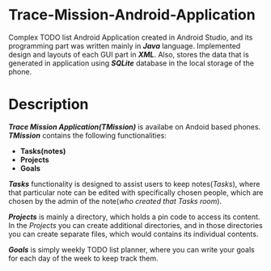 # Trace-Mission-Android-Application
Complex TODO list Android Application created in Android Studio, and its programming part was written mainly in ***Java*** language. Implemented design and layouts of each GUI part in ***XML***. Also, stores the data that is generated in application using ***SQLite*** database in the local storage of the phone.

# Description
***Trace Mission Application(TMission)*** is availabe on Andoid based phones.  
***TMission*** contains the following functionalities:

- **Tasks(notes)**  
- **Projects**  
- **Goals**  

***Tasks*** functionality is designed to assist users to keep notes(*Tasks*), where that particular note can be edited with specifically chosen people, which are chosen by the admin of the note(*who created that Tasks room*).

***Projects*** is mainly a directory, which holds a pin code to access its content. In the *Projects* you can create additional directories, and in those directories you can create separate files, which would contains its individual contents.

***Goals*** is simply weekly TODO list planner, where you can write your goals for each day of the week to keep track them.
